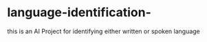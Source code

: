 # language-identification-
this is an AI Project for identifying either written or spoken language 
